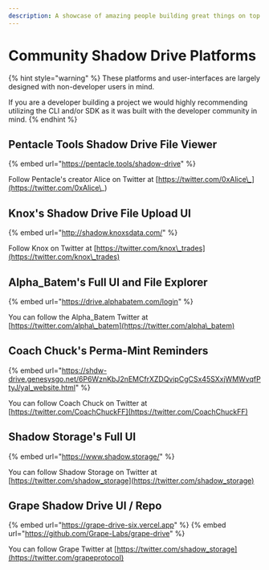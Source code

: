 ```yaml
---
description: A showcase of amazing people building great things on top of Shadow Drive
---
```


# Community Shadow Drive Platforms

{% hint style="warning" %}
These platforms and user-interfaces are largely designed with non-developer users in mind.

If you are a developer building a project we would highly recommending utilizing the CLI and/or SDK as it was built with the developer community in mind.
{% endhint %}

## Pentacle Tools Shadow Drive File Viewer

{% embed url="https://pentacle.tools/shadow-drive" %}

Follow Pentacle's creator Alice on Twitter at [https://twitter.com/0xAlice\_](https://twitter.com/0xAlice\_)

## &#x20;Knox's Shadow Drive File Upload UI

{% embed url="http://shadow.knoxsdata.com/" %}

Follow Knox on Twitter at [https://twitter.com/knox\_trades](https://twitter.com/knox\_trades)

## Alpha\_Batem's Full UI and File Explorer

{% embed url="https://drive.alphabatem.com/login" %}

You can follow the Alpha\_Batem Twitter at [https://twitter.com/alpha\_batem](https://twitter.com/alpha\_batem)

## Coach Chuck's Perma-Mint Reminders

{% embed url="https://shdw-drive.genesysgo.net/6P6WznKbJ2nEMCfrXZDQvipCgCSx45SXxjWMWvqfPtyJ/yal_website.html" %}

You can follow Coach Chuck on Twitter at [https://twitter.com/CoachChuckFF](https://twitter.com/CoachChuckFF)

## Shadow Storage's Full UI

{% embed url="https://www.shadow.storage/" %}

You can follow Shadow Storage on Twitter at [https://twitter.com/shadow_storage](https://twitter.com/shadow_storage)

## Grape Shadow Drive UI / Repo

{% embed url="https://grape-drive-six.vercel.app" %}
{% embed url="https://github.com/Grape-Labs/grape-drive" %}

You can follow Grape Twitter at [https://twitter.com/shadow_storage](https://twitter.com/grapeprotocol)
